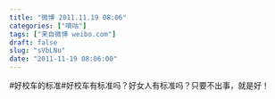 ```yaml
---
title: "微博 2011.11.19 08:06"
categories: ["嘀咕"]
tags: ["来自微博 weibo.com"]
draft: false
slug: "sVbLNu"
date: "2011-11-19 08:06:00"
---
```


<p>#好校车的标准#好校车有标准吗？好女人有标准吗？只要不出事，就是好！ ​​​​</p>
